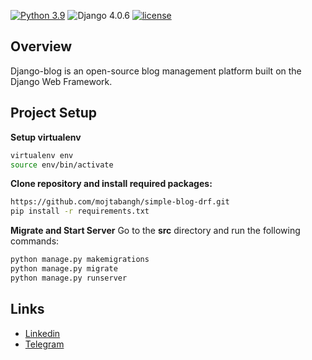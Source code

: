 [![Python 3.9](https://img.shields.io/badge/python-3.9-yellow.svg)](https://www.python.org/downloads/release/python-390/)
![Django 4.0.6](https://img.shields.io/badge/Django-4.0.6-green.svg)
[![license](https://img.shields.io/github/license/mojtabangh/simple-blog-drf)](https://github.com/mojtabangh/simple-blog-drf/blob/master/LICENSE)
## Overview
Django-blog is an open-source blog management platform built on the Django Web Framework.
## Project Setup
**Setup virtualenv**
```sh
virtualenv env
source env/bin/activate
```
**Clone repository and install required packages:**
```sh
https://github.com/mojtabangh/simple-blog-drf.git
pip install -r requirements.txt
```
**Migrate and Start Server**
Go to the **src** directory and run the following commands:
```sh
python manage.py makemigrations
python manage.py migrate
python manage.py runserver
```
## Links
- [Linkedin](https://www.linkedin.com/in/mojtabangh/)
- [Telegram](https://t.me/Mojtaba_Naghavi)
